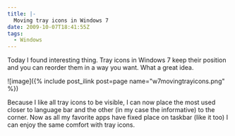 ```yaml
---
title: |-
  Moving tray icons in Windows 7
date: 2009-10-07T18:41:55Z
tags:
  - Windows
---
```

Today I found interesting thing. Tray icons in Windows 7 keep their position and you can reorder them in a way you want. What a great idea.

![image]({% include post_ilink post=page name="w7movingtrayicons.png" %})

Because I like all tray icons to be visible, I can now place the most used closer to language bar and the other (in my case the informative) to the corner. Now as all my favorite apps have fixed place on taskbar (like it too) I can enjoy the same comfort with tray icons.